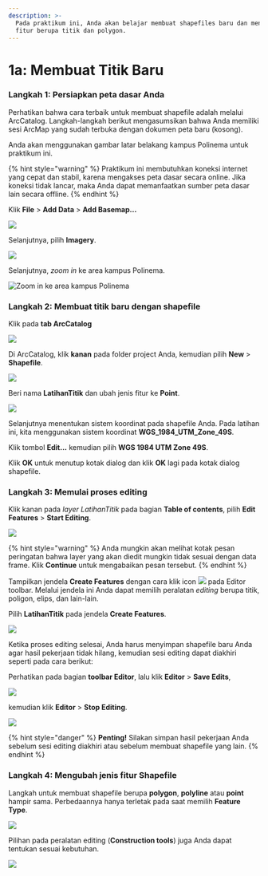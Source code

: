 ```yaml
---
description: >-
  Pada praktikum ini, Anda akan belajar membuat shapefiles baru dan menambahkan
  fitur berupa titik dan polygon.
---
```


# 1a: Membuat Titik Baru

### Langkah 1: Persiapkan peta dasar Anda

Perhatikan bahwa cara terbaik untuk membuat shapefile adalah melalui ArcCatalog. Langkah-langkah berikut mengasumsikan bahwa Anda memiliki sesi ArcMap yang sudah terbuka dengan dokumen peta baru \(kosong\).

Anda akan menggunakan gambar latar belakang kampus Polinema untuk praktikum ini.

{% hint style="warning" %}
Praktikum ini membutuhkan koneksi internet yang cepat dan stabil, karena mengakses peta dasar secara online. Jika koneksi tidak lancar, maka Anda dapat memanfaatkan sumber peta dasar lain secara offline.
{% endhint %}

Klik **File** &gt; **Add Data** &gt; **Add Basemap...**

![](../../.gitbook/assets/image002.png)

Selanjutnya, pilih **Imagery**.

![](../../.gitbook/assets/add-basemap2.jpg)

Selanjutnya, _zoom in_ ke area kampus Polinema.

![Zoom in ke area kampus Polinema](../../.gitbook/assets/zoom-in-polinema.jpg)

### Langkah 2: Membuat titik baru dengan shapefile

Klik pada **tab ArcCatalog**

![](../../.gitbook/assets/catalog.jpg)

Di ArcCatalog, klik **kanan** pada folder project Anda, kemudian pilih **New** &gt; **Shapefile**.

![](../../.gitbook/assets/shapefile.jpg)

Beri nama **LatihanTitik** dan ubah jenis fitur ke **Point**.

![](../../.gitbook/assets/latihantitik.jpg)

Selanjutnya menentukan sistem koordinat pada shapefile Anda. Pada latihan ini, kita menggunakan sistem koordinat **WGS\_1984\_UTM\_Zone\_49S**.

Klik tombol **Edit...** kemudian pilih **WGS 1984 UTM Zone 49S**.

Klik **OK** untuk menutup kotak dialog dan klik **OK** lagi pada kotak dialog shapefile.

### Langkah 3: Memulai proses editing

Klik kanan pada _layer LatihanTitik_ pada bagian **Table of contents**, pilih **Edit Features** &gt; **Start Editing**.

![](../../.gitbook/assets/start-editing.jpg)

{% hint style="warning" %}
Anda mungkin akan melihat kotak pesan peringatan bahwa layer yang akan diedit mungkin tidak sesuai dengan data frame. Klik **Continue** untuk mengabaikan pesan tersebut.
{% endhint %}

Tampilkan jendela **Create Features** dengan cara klik icon ![](../../.gitbook/assets/icon-create-feature.jpg) pada Editor toolbar. Melalui jendela ini Anda dapat memilih peralatan _editing_ berupa titik, poligon, elips, dan lain-lain.

Pilih **LatihanTitik** pada jendela **Create Features**.

![](../../.gitbook/assets/create-feature-latihan.jpg)

Ketika proses editing selesai, Anda harus menyimpan shapefile baru Anda agar hasil pekerjaan tidak hilang, kemudian sesi editing dapat diakhiri seperti pada cara berikut:

Perhatikan pada bagian **toolbar Editor**, lalu klik **Editor** &gt; **Save Edits**,

![](../../.gitbook/assets/save-edits.jpg)

kemudian klik **Editor** &gt; **Stop Editing**.

![](../../.gitbook/assets/stop-editing.jpg)

{% hint style="danger" %}
**Penting!** Silakan simpan hasil pekerjaan Anda sebelum sesi editing diakhiri atau sebelum membuat shapefile yang lain.
{% endhint %}

### Langkah 4: Mengubah jenis fitur Shapefile

Langkah untuk membuat shapefile berupa **polygon**, **polyline** atau **point** hampir sama. Perbedaannya hanya terletak pada saat memilih **Feature Type**.

![](../../.gitbook/assets/new-shp.jpg)

Pilihan pada peralatan editing \(**Construction tools**\) juga Anda dapat tentukan sesuai kebutuhan.

![](../../.gitbook/assets/construction-tools.jpg)

